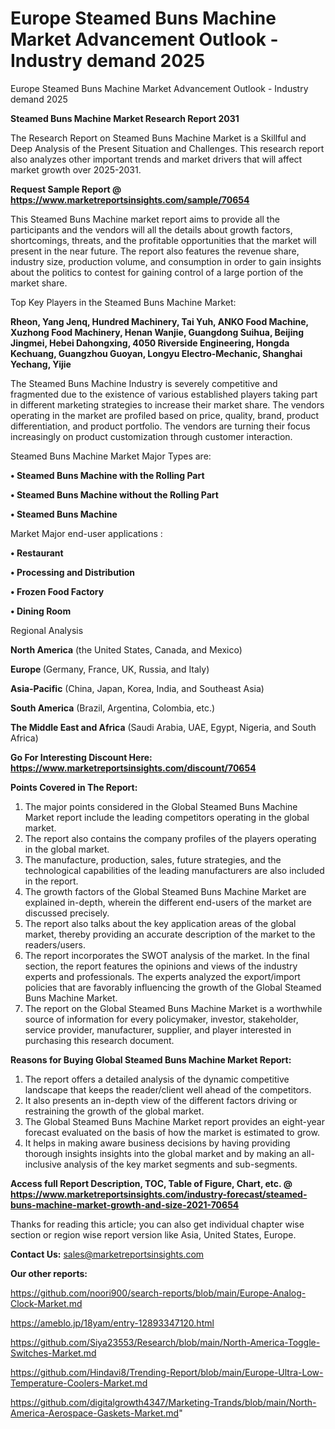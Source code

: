 # Europe Steamed Buns Machine Market Advancement Outlook - Industry demand 2025
Europe Steamed Buns Machine Market Advancement Outlook - Industry demand 2025

<strong>Steamed Buns Machine Market Research Report 2031</strong>

The Research Report on Steamed Buns Machine Market is a Skillful and Deep Analysis of the Present Situation and Challenges. This research report also analyzes other important trends and market drivers that will affect market growth over 2025-2031.

<strong>Request Sample Report @ <a href=https://www.marketreportsinsights.com/sample/70654>https://www.marketreportsinsights.com/sample/70654</a></strong>

This Steamed Buns Machine market report aims to provide all the participants and the vendors will all the details about growth factors, shortcomings, threats, and the profitable opportunities that the market will present in the near future. The report also features the revenue share, industry size, production volume, and consumption in order to gain insights about the politics to contest for gaining control of a large portion of the market share.

Top Key Players in the Steamed Buns Machine Market:

<strong>Rheon, Yang Jenq, Hundred Machinery, Tai Yuh, ANKO Food Machine, Xuzhong Food Machinery, Henan Wanjie, Guangdong Suihua, Beijing Jingmei, Hebei Dahongxing, 4050 Riverside Engineering, Hongda Kechuang, Guangzhou Guoyan, Longyu Electro-Mechanic, Shanghai Yechang, Yijie</strong>

The Steamed Buns Machine Industry is severely competitive and fragmented due to the existence of various established players taking part in different marketing strategies to increase their market share. The vendors operating in the market are profiled based on price, quality, brand, product differentiation, and product portfolio. The vendors are turning their focus increasingly on product customization through customer interaction.

Steamed Buns Machine Market Major Types are:

<strong>• Steamed Buns Machine with the Rolling Part

• Steamed Buns Machine without the Rolling Part

• Steamed Buns Machine</strong>

Market Major end-user applications :

<strong>• Restaurant

• Processing and Distribution

• Frozen Food Factory

• Dining Room</strong>

Regional Analysis

</u><strong><b>North America</b></strong> (the United States, Canada, and Mexico)

<strong><b>Europe </b></strong>(Germany, France, UK, Russia, and Italy)

<strong><b>Asia-Pacific</b></strong> (China, Japan, Korea, India, and Southeast Asia)

<strong><b>South America</b></strong> (Brazil, Argentina, Colombia, etc.)

<strong><b>The Middle East and Africa</b></strong> (Saudi Arabia, UAE, Egypt, Nigeria, and South Africa)

<strong>Go For Interesting Discount Here: <a href=https://www.marketreportsinsights.com/discount/70654>https://www.marketreportsinsights.com/discount/70654</a></strong>

<strong>Points Covered in The Report:</strong>
<ol>
  <li>The major points considered in the Global Steamed Buns Machine Market report include the leading competitors operating in the global market.</li>
  <li>The report also contains the company profiles of the players operating in the global market.</li>
  <li>The manufacture, production, sales, future strategies, and the technological capabilities of the leading manufacturers are also included in the report.</li>
  <li>The growth factors of the Global Steamed Buns Machine Market are explained in-depth, wherein the different end-users of the market are discussed precisely.</li>
  <li>The report also talks about the key application areas of the global market, thereby providing an accurate description of the market to the readers/users.</li>
  <li>The report incorporates the SWOT analysis of the market. In the final section, the report features the opinions and views of the industry experts and professionals. The experts analyzed the export/import policies that are favorably influencing the growth of the Global Steamed Buns Machine Market.</li>
  <li>The report on the Global Steamed Buns Machine Market is a worthwhile source of information for every policymaker, investor, stakeholder, service provider, manufacturer, supplier, and player interested in purchasing this research document.</li>
</ol>
<strong>Reasons for Buying Global Steamed Buns Machine Market Report:</strong>

<ol>
  <li>The report offers a detailed analysis of the dynamic competitive landscape that keeps the reader/client well ahead of the competitors.</li>
  <li>It also presents an in-depth view of the different factors driving or restraining the growth of the global market.</li>
  <li>The Global Steamed Buns Machine Market report provides an eight-year forecast evaluated on the basis of how the market is estimated to grow.</li>
  <li>It helps in making aware business decisions by having providing thorough insights insights into the global market and by making an all-inclusive analysis of the key market segments and sub-segments.</li>
</ol>
<strong>Access full Report Description, TOC, Table of Figure, Chart, etc. @ <a href=https://www.marketreportsinsights.com/industry-forecast/steamed-buns-machine-market-growth-and-size-2021-70654>https://www.marketreportsinsights.com/industry-forecast/steamed-buns-machine-market-growth-and-size-2021-70654</a></strong>


Thanks for reading this article; you can also get individual chapter wise section or region wise report version like Asia, United States, Europe.

<strong>Contact Us:</strong>
sales@marketreportsinsights.com

<strong>Our other reports:</strong>

<a href=https://github.com/noori900/search-reports/blob/main/Europe-Analog-Clock-Market.md>https://github.com/noori900/search-reports/blob/main/Europe-Analog-Clock-Market.md</a>

<a href=https://ameblo.jp/18yam/entry-12893347120.html>https://ameblo.jp/18yam/entry-12893347120.html</a>

<a href=https://github.com/Siya23553/Research/blob/main/North-America-Toggle-Switches-Market.md>https://github.com/Siya23553/Research/blob/main/North-America-Toggle-Switches-Market.md</a>

<a href=https://github.com/Hindavi8/Trending-Report/blob/main/Europe-Ultra-Low-Temperature-Coolers-Market.md>https://github.com/Hindavi8/Trending-Report/blob/main/Europe-Ultra-Low-Temperature-Coolers-Market.md</a>

<a href=https://github.com/digitalgrowth4347/Marketing-Trands/blob/main/North-America-Aerospace-Gaskets-Market.md>https://github.com/digitalgrowth4347/Marketing-Trands/blob/main/North-America-Aerospace-Gaskets-Market.md</a>"

